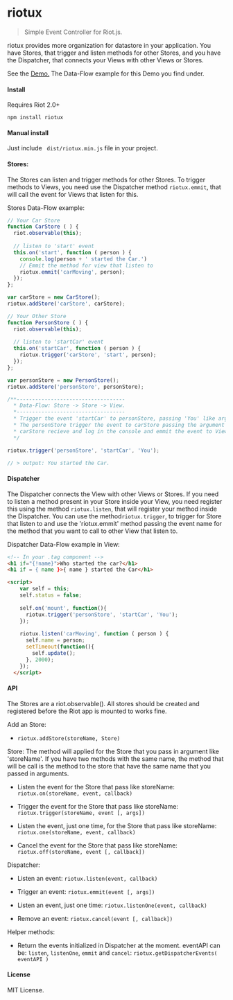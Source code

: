 # riotux

>Simple Event Controller for Riot.js.

riotux provides more organization for datastore in your application. You have Stores, that trigger and listen methods for other Stores, and you have the Dispatcher, that connects your Views with other Views or Stores.

See the <a href="http://luisvinicius167.github.io/riotux">Demo.</a> The Data-Flow example for this Demo you find under.

#### Install
Requires Riot 2.0+

``` npm install riotux ```

#### Manual install
Just include ``` dist/riotux.min.js``` file in your project.

#### Stores: 
The Stores can listen and trigger methods for other Stores. To trigger methods to Views, you need use the Dispatcher method ```riotux.emmit```, that will call the event for Views that listen for this.

Stores Data-Flow example:
```javascript
// Your Car Store
function CarStore ( ) {
  riot.observable(this);
  
  // listen to 'start' event
  this.on('start', function ( person ) {
    console.log(person + ' started the Car.')
    // Emmit the method for view that listen to
    riotux.emmit('carMoving', person);
  });
};

var carStore = new CarStore();
riotux.addStore('carStore', carStore);
```

```javascript
// Your Other Store
function PersonStore ( ) {
  riot.observable(this);
 
  // listen to 'startCar' event
  this.on('startCar', function ( person ) {
    riotux.trigger('carStore', 'start', person);
  });
};

var personStore = new PersonStore();
riotux.addStore('personStore', personStore);
```

```javascript
/**----------------------------------- 
  * Data-Flow: Store -> Store -> View.
  *-----------------------------------
  * Trigger the event 'startCar' to personStore, passing 'You' like argument.
  * The personStore trigger the event to carStore passing the argument too.
  * carStore recieve and log in the console and emmit the event to View.
  */

riotux.trigger('personStore', 'startCar', 'You');

// > output: You started the Car.
```

#### Dispatcher
The Dispatcher connects the View with other Views or Stores. If you need to listen a method present in your Store inside your View, you need register this using the method ```riotux.listen```, that will register your method inside the Dispatcher. You can use the method```riotux.trigger```, to trigger for Store that listen to and use the 'riotux.emmit' method passing the event name for the method that you want to call to other View that listen to.

Dispatcher Data-Flow example in View:


```html
<!-- In your .tag component -->
<h1 if="{!name}">Who started the car?</h1>
<h1 if = { name }>{ name } started the Car</h1>

<script>
    var self = this; 
    self.status = false;
    
    self.on('mount', function(){
      riotux.trigger('personStore', 'startCar', 'You');  
    });
   
    riotux.listen('carMoving', function ( person ) {
      self.name = person;
      setTimeout(function(){
        self.update();
      }, 2000);
    });  
  </script>
```

#### API
The Stores are a riot.observable(). All stores should be created and registered before the Riot app is mounted to works fine.

Add an Store:
 * ```riotux.addStore(storeName, Store)```
 
Store: The method will applied for the Store that you pass in argument like 'storeName'. If you have two methods with the same name, the method that will be call is the method to the store that have the same name that you passed in arguments.
 
 * Listen the event for the Store that pass like storeName: ```riotux.on(storeName, event, callback)```
 
 * Trigger the event for the Store that pass like storeName: ```riotux.trigger(storeName, event [, args])```
 
 * Listen the event, just one time, for the Store that pass like storeName:  ```riotux.one(storeName, event, callback)```
 
 * Cancel the event for the Store that pass like storeName: ```riotux.off(storeName, event [, callback])```


Dispatcher:
 
 * Listen an event: ```riotux.listen(event, callback)```
 
 * Trigger an event: ```riotux.emmit(event [, args])```
 
 * Listen an event, just one time: ```riotux.listenOne(event, callback)```
 
 * Remove an event: ```riotux.cancel(event [, callback])```

Helper methods:
 
 * Return the events initialized in Dispatcher at the moment. eventAPI can be: ```listen```, ```listenOne```, ```emmit``` and ```cancel```: ```riotux.getDispatcherEvents( eventAPI )```

#### License
MIT License.
